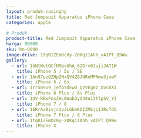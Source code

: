```yaml
---
layout: produk-casinghp
title: Red Jumpsuit Apparatus iPhone Case
categories: apple

# Produk
product-title: Red Jumpsuit Apparatus iPhone Case
harga: 90000
sku: hn-0090
image-drive: 1tqRIZEmOc0y-20Kq11Ahh_vAIPT_Q9Ww
gallery:
  - url: 1bNtWetOCfNMpvUhA_62Drv0JujiJAT1W
    title: iPhone 5 / 5s / SE
  - url: 1An97pzQZHpZNxQV4Z8JNRnMPNmw3jowF
    title: iPhone 6 / 6s
  - url: 1rr5B9v9_jefbYdEwD_QzVEg0z_Ovc8XI
    title: iPhone 6 Plus / 6s Plus
  - url: 1UV-RRwFnsZHL0Wab3yQ44u13tlpSV_Y3
    title: iPhone 7 / 8
  - url: 16RrAa0ivjcdvJLGbmKDIZMkji13RcTdG
    title: iPhone 7 Plus / 8 Plus
  - url: 1tqRIZEmOc0y-20Kq11Ahh_vAIPT_Q9Ww
    title: iPhone X
---
```

